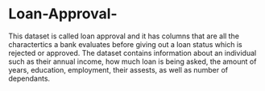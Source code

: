 # Loan-Approval-
This dataset is called loan approval and it has columns that are all the charactertics a bank evaluates before giving out a loan status which is rejected or approved. The dataset contains information about an individual such as their annual income, how much loan is being asked, the amount of years, education, employment, their assests, as well as number of dependants.
